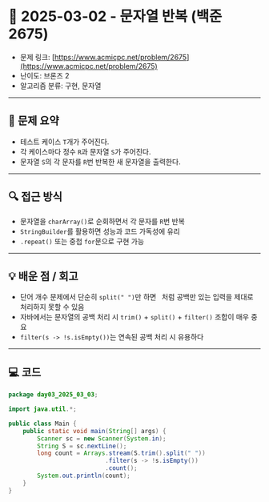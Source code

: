 # 📅 2025-03-02 - 문자열 반복 (백준 2675)

<!-- 문제 링크 -->
- 문제 링크: [https://www.acmicpc.net/problem/2675](https://www.acmicpc.net/problem/2675)
- 난이도: 브론즈 2
- 알고리즘 분류: 구현, 문자열

---

## 📌 문제 요약

- 테스트 케이스 `T`개가 주어진다.
- 각 케이스마다 정수 `R`과 문자열 `S`가 주어진다.
- 문자열 `S`의 각 문자를 `R`번 반복한 새 문자열을 출력한다.

---

## 🔍 접근 방식

- 문자열을 `charArray()`로 순회하면서 각 문자를 `R`번 반복
- `StringBuilder`를 활용하면 성능과 코드 가독성에 유리
- `.repeat()` 또는 중첩 `for`문으로 구현 가능

---

## 💡 배운 점 / 회고

- 단어 개수 문제에서 단순히 `split(" ")`만 하면 ` `처럼 공백만 있는 입력을 제대로 처리하지 못할 수 있음
- 자바에서는 문자열의 공백 처리 시 `trim()` + `split()` + `filter()` 조합이 매우 중요
- `filter(s -> !s.isEmpty())`는 연속된 공백 처리 시 유용하다

---

## 💻 코드

```java
package day03_2025_03_03;

import java.util.*;

public class Main {
    public static void main(String[] args) {
        Scanner sc = new Scanner(System.in);
        String S = sc.nextLine();
        long count = Arrays.stream(S.trim().split(" "))
                           .filter(s -> !s.isEmpty())
                           .count();
        System.out.println(count);
    }
}


